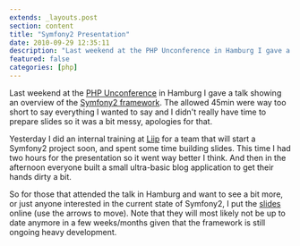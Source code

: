 ```yaml
---
extends: _layouts.post
section: content
title: "Symfony2 Presentation"
date: 2010-09-29 12:35:11
description: "Last weekend at the PHP Unconference in Hamburg I gave a talk showing an overview of the Symfony2 framework. The allowed 45min were way too short to say everything I wanted to say and I didn't really have time to prepare slides so it was a bit messy, apologies for that. Yesterday I did an internal training at Liip for a team that will start a Symfo..."
featured: false
categories: [php]
---
```

Last weekend at the [PHP Unconference](http://www.php-unconference.de/) in Hamburg I gave a talk showing an overview of the [Symfony2 framework](http://symfony-reloaded.org/). The allowed 45min were way too short to say everything I wanted to say and I didn't really have time to prepare slides so it was a bit messy, apologies for that.

Yesterday I did an internal training at [Liip](http://liip.ch/) for a team that will start a Symfony2 project soon, and spent some time building slides. This time I had two hours for the presentation so it went way better I think. And then in the afternoon everyone built a small ultra-basic blog application to get their hands dirty a bit.

So for those that attended the talk in Hamburg and want to see a bit more, or just anyone interested in the current state of Symfony2, I put the [slides](http://slides.seld.be/?file=2010-09-28+Symfony2.html) online (use the arrows to move). Note that they will most likely not be up to date anymore in a few weeks/months given that the framework is still ongoing heavy development.